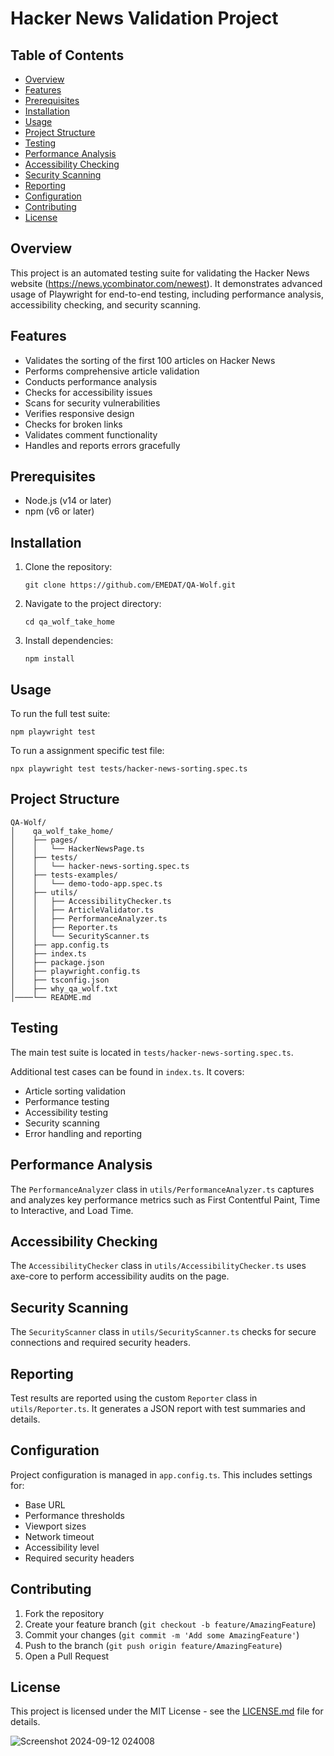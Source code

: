 # Hacker News Validation Project

## Table of Contents
- [Overview](#overview)
- [Features](#features)
- [Prerequisites](#prerequisites)
- [Installation](#installation)
- [Usage](#usage)
- [Project Structure](#project-structure)
- [Testing](#testing)
- [Performance Analysis](#performance-analysis)
- [Accessibility Checking](#accessibility-checking)
- [Security Scanning](#security-scanning)
- [Reporting](#reporting)
- [Configuration](#configuration)
- [Contributing](#contributing)
- [License](#license)

## Overview

This project is an automated testing suite for validating the Hacker News website (https://news.ycombinator.com/newest). It demonstrates advanced usage of Playwright for end-to-end testing, including performance analysis, accessibility checking, and security scanning.

## Features

- Validates the sorting of the first 100 articles on Hacker News
- Performs comprehensive article validation
- Conducts performance analysis
- Checks for accessibility issues
- Scans for security vulnerabilities
- Verifies responsive design
- Checks for broken links
- Validates comment functionality
- Handles and reports errors gracefully

## Prerequisites

- Node.js (v14 or later)
- npm (v6 or later)

## Installation

1. Clone the repository:
   ```
   git clone https://github.com/EMEDAT/QA-Wolf.git
   ```

2. Navigate to the project directory:
   ```
   cd qa_wolf_take_home
   ```

3. Install dependencies:
   ```
   npm install
   ```

## Usage

To run the full test suite:

```
npm playwright test
```

To run a assignment specific test file:

```
npx playwright test tests/hacker-news-sorting.spec.ts
```

## Project Structure

```
QA-Wolf/
│    qa_wolf_take_home/
│    ├── pages/
│    │   └── HackerNewsPage.ts
│    ├── tests/
│    │   └── hacker-news-sorting.spec.ts
│    ├── tests-examples/
│    │   └── demo-todo-app.spec.ts
│    ├── utils/
│    │   ├── AccessibilityChecker.ts
│    │   ├── ArticleValidator.ts
│    │   ├── PerformanceAnalyzer.ts
│    │   ├── Reporter.ts
│    │   └── SecurityScanner.ts
│    ├── app.config.ts
│    ├── index.ts
│    ├── package.json
│    ├── playwright.config.ts
│    ├── tsconfig.json
│    ├── why_qa_wolf.txt
│────└── README.md
```

## Testing

The main test suite is located in `tests/hacker-news-sorting.spec.ts`.

Additional test cases can be found in `index.ts`. It covers:

- Article sorting validation
- Performance testing
- Accessibility testing
- Security scanning
- Error handling and reporting

## Performance Analysis

The `PerformanceAnalyzer` class in `utils/PerformanceAnalyzer.ts` captures and analyzes key performance metrics such as First Contentful Paint, Time to Interactive, and Load Time.

## Accessibility Checking

The `AccessibilityChecker` class in `utils/AccessibilityChecker.ts` uses axe-core to perform accessibility audits on the page.

## Security Scanning

The `SecurityScanner` class in `utils/SecurityScanner.ts` checks for secure connections and required security headers.

## Reporting

Test results are reported using the custom `Reporter` class in `utils/Reporter.ts`. It generates a JSON report with test summaries and details.

## Configuration

Project configuration is managed in `app.config.ts`. This includes settings for:

- Base URL
- Performance thresholds
- Viewport sizes
- Network timeout
- Accessibility level
- Required security headers

## Contributing

1. Fork the repository
2. Create your feature branch (`git checkout -b feature/AmazingFeature`)
3. Commit your changes (`git commit -m 'Add some AmazingFeature'`)
4. Push to the branch (`git push origin feature/AmazingFeature`)
5. Open a Pull Request

## License

This project is licensed under the MIT License - see the [LICENSE.md](LICENSE.md) file for details.

![Screenshot 2024-09-12 024008](https://github.com/user-attachments/assets/d3453148-77e5-4e44-9e85-82ca884a99b3)

